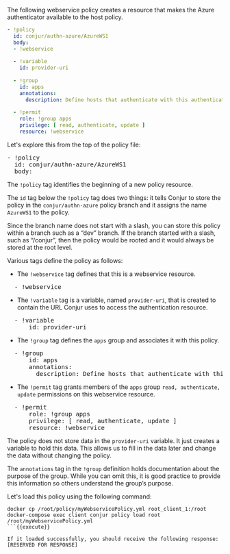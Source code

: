 The following webservice policy creates a resource that makes the Azure authenticator available to the host policy.

```yaml
- !policy
  id: conjur/authn-azure/AzureWS1
  body:
  - !webservice
 
  - !variable
    id: provider-uri
 
  - !group
    id: apps
    annotations:
      description: Define hosts that authenticate with this authenticator
 
  - !permit
    role: !group apps
    privilege: [ read, authenticate, update ]
    resource: !webservice
```

Let's explore this from the top of the policy file:

<pre class="file" data-filename="myWebservicePolicy.yml" data-target="replace">- !policy
  id: conjur/authn-azure/AzureWS1
  body:
</pre>

The `!policy` tag identifies the beginning of a new policy resource.

The `id` tag below the `!policy` tag does two things: it tells Conjur to store the policy in the `conjur/authn-azure` policy branch and it assigns the name `AzureWS1` to the policy.

Since the branch name does not start with a slash, you can store this policy within a branch such as a “dev” branch. If the branch started with a slash, such as “/conjur”, then the policy would be rooted and it would always be stored at the root level.

Various tags define the policy as follows:

* The `!webservice` tag defines that this is a webservice resource.
<pre class="file" data-filename="myWebservicePolicy.yml" data-target="append">  - !webservice
</pre>
* The `!variable` tag is a variable, named `provider-uri`, that is created to contain the URL Conjur uses to access the authentication resource.
<pre class="file" data-filename="myWebservicePolicy.yml" data-target="append">  - !variable
      id: provider-uri
</pre>
* The `!group` tag defines the `apps` group and associates it with this policy.
<pre class="file" data-filename="myWebservicePolicy.yml" data-target="append">  - !group
      id: apps
      annotations:
        description: Define hosts that authenticate with this authenticator
</pre>
* The `!permit` tag grants members of the `apps` group `read, authenticate, update` permissions on this webservice resource.
<pre class="file" data-filename="myWebservicePolicy.yml" data-target="append">  - !permit
      role: !group apps
      privilege: [ read, authenticate, update ]
      resource: !webservice
</pre>

The policy does not store data in the `provider-uri` variable. It just creates a variable to hold this data. This allows us to fill in the data later and change the data without changing the policy.

The `annotations` tag in the `!group` definition holds documentation about the purpose of the group. While you can omit this, it is good practice to provide this information so others understand the group’s purpose.

Let's load this policy using the following command:

```
docker cp /root/policy/myWebservicePolicy.yml root_client_1:/root
docker-compose exec client conjur policy load root /root/myWebservicePolicy.yml
```{{execute}}

If it loaded successfully, you should receive the following response:
[RESERVED FOR RESPONSE]
